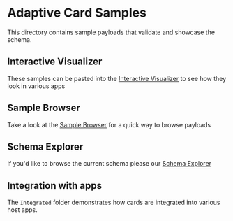 # Adaptive Card Samples

This directory contains sample payloads that validate and showcase the schema.

## Interactive Visualizer

These samples can be pasted into the [Interactive Visualizer](http://adaptivecards.io/visualizer) to see how they look in various apps

## Sample Browser

Take a look at the [Sample Browser](http://adaptivecards.io/samples/) for a quick way to browse payloads

## Schema Explorer

If you'd like to browse the current schema please our [Schema Explorer](http://adaptivecards.io/explorer/)

## Integration with apps

The `Integrated` folder demonstrates how cards are integrated into various host apps.
